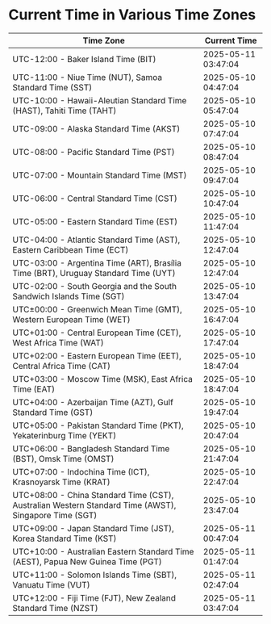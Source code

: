 # Current Time in Various Time Zones

| Time Zone | Current Time |
|-----------|--------------|
| UTC-12:00 - Baker Island Time (BIT) | 2025-05-11 03:47:04 |
| UTC-11:00 - Niue Time (NUT), Samoa Standard Time (SST) | 2025-05-10 04:47:04 |
| UTC-10:00 - Hawaii-Aleutian Standard Time (HAST), Tahiti Time (TAHT) | 2025-05-10 05:47:04 |
| UTC-09:00 - Alaska Standard Time (AKST) | 2025-05-10 07:47:04 |
| UTC-08:00 - Pacific Standard Time (PST) | 2025-05-10 08:47:04 |
| UTC-07:00 - Mountain Standard Time (MST) | 2025-05-10 09:47:04 |
| UTC-06:00 - Central Standard Time (CST) | 2025-05-10 10:47:04 |
| UTC-05:00 - Eastern Standard Time (EST) | 2025-05-10 11:47:04 |
| UTC-04:00 - Atlantic Standard Time (AST), Eastern Caribbean Time (ECT) | 2025-05-10 12:47:04 |
| UTC-03:00 - Argentina Time (ART), Brasília Time (BRT), Uruguay Standard Time (UYT) | 2025-05-10 12:47:04 |
| UTC-02:00 - South Georgia and the South Sandwich Islands Time (SGT) | 2025-05-10 13:47:04 |
| UTC±00:00 - Greenwich Mean Time (GMT), Western European Time (WET) | 2025-05-10 16:47:04 |
| UTC+01:00 - Central European Time (CET), West Africa Time (WAT) | 2025-05-10 17:47:04 |
| UTC+02:00 - Eastern European Time (EET), Central Africa Time (CAT) | 2025-05-10 18:47:04 |
| UTC+03:00 - Moscow Time (MSK), East Africa Time (EAT) | 2025-05-10 18:47:04 |
| UTC+04:00 - Azerbaijan Time (AZT), Gulf Standard Time (GST) | 2025-05-10 19:47:04 |
| UTC+05:00 - Pakistan Standard Time (PKT), Yekaterinburg Time (YEKT) | 2025-05-10 20:47:04 |
| UTC+06:00 - Bangladesh Standard Time (BST), Omsk Time (OMST) | 2025-05-10 21:47:04 |
| UTC+07:00 - Indochina Time (ICT), Krasnoyarsk Time (KRAT) | 2025-05-10 22:47:04 |
| UTC+08:00 - China Standard Time (CST), Australian Western Standard Time (AWST), Singapore Time (SGT) | 2025-05-10 23:47:04 |
| UTC+09:00 - Japan Standard Time (JST), Korea Standard Time (KST) | 2025-05-11 00:47:04 |
| UTC+10:00 - Australian Eastern Standard Time (AEST), Papua New Guinea Time (PGT) | 2025-05-11 01:47:04 |
| UTC+11:00 - Solomon Islands Time (SBT), Vanuatu Time (VUT) | 2025-05-11 02:47:04 |
| UTC+12:00 - Fiji Time (FJT), New Zealand Standard Time (NZST) | 2025-05-11 03:47:04 |

